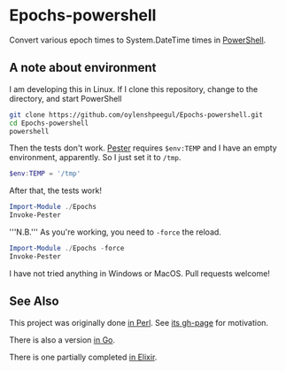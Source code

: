 # Epochs-powershell
Convert various epoch times to System.DateTime times in [PowerShell](https://github.com/PowerShell/PowerShell).

## A note about environment

I am developing this in Linux. If I clone this repository, change to
the directory, and start PowerShell

```bash
git clone https://github.com/oylenshpeegul/Epochs-powershell.git
cd Epochs-powershell
powershell
```

Then the tests don't work. [Pester](https://github.com/pester/Pester) requires ```$env:TEMP``` and I have an empty environment, apparently. So I just set it to ```/tmp```.

```powershell
$env:TEMP = '/tmp'
```

After that, the tests work!

```powershell
Import-Module ./Epochs
Invoke-Pester
```

'''N.B.''' As you're working, you need to ```-force``` the reload.

```powershell
Import-Module ./Epochs -force
Invoke-Pester
```

I have not tried anything in Windows or MacOS. Pull requests welcome!

## See Also

This project was originally done [in Perl](https://github.com/oylenshpeegul/Epochs-perl). See [its gh-page](http://oylenshpeegul.github.io/Epochs-perl/) for motivation.

There is also a version [in Go](https://github.com/oylenshpeegul/epochs).

There is one partially completed [in Elixir](https://github.com/oylenshpeegul/Epochs-elixir).

